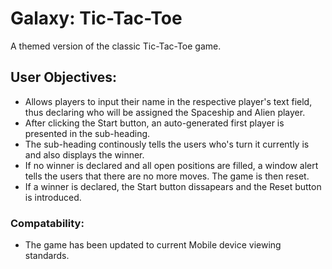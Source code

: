 # Galaxy: Tic-Tac-Toe
A themed version of the classic Tic-Tac-Toe game.

## User Objectives:
- Allows players to input their name in the respective player's text field, thus declaring who will be assigned the Spaceship and Alien player.
- After clicking the Start button, an auto-generated first player is presented in the sub-heading.
- The sub-heading continously tells the users who's turn it currently is and also displays the winner.
- If no winner is declared and all open positions are filled, a window alert tells the users that there are no more moves. The game is then reset.
- If a winner is declared, the Start button dissapears and the Reset button is introduced.

### Compatability:
- The game has been updated to current Mobile device viewing standards.